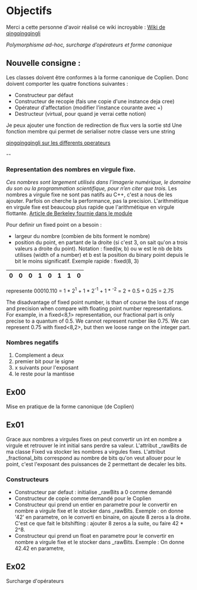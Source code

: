 # Objectifs

Merci a cette personne d'avoir réalisé ce wiki incroyable : [Wiki de qingqingqingli](https://github.com/qingqingqingli/CPP/tree/main/module02)

*Polymorphisme ad-hoc, surcharge d’opérateurs et forme canonique*

## Nouvelle consigne :

Les classes doivent être conformes à la forme canonique de Coplien.
Donc doivent comporter les quatre fonctions suivantes :
- Constructeur par défaut
- Constructeur de recopie (fais une copie d'une instance deja cree)
- Opérateur d'affectation (modifier l'instance courante avec +)
- Destructeur (virtual, pour quand je verrai cette notion)

Je peux ajouter une fonction de redirection de flux vers la sortie std
Une fonction membre qui permet de serialiser notre classe vers une string

[qingqingqingli sur les differents operateurs](https://github.com/qingqingqingli/CPP/wiki/Module02#operator-overload)

--

### Representation des nombres en virgule fixe.
*Ces nombres sont largement utilisés dans l’imagerie numérique, le domaine du son ou la programmation scientifique, pour n’en citer que trois.*
Les nombres a virgule fixe ne sont pas natifs au C++, c'est a nous de les ajouter.
Parfois on cherche la performance, pas la precision. L'arithmétique en virgule fixe est beaucoup plus rapide que l'arithmétique en virgule flottante.
[Article de Berkeley fournie dans le module](https://inst.eecs.berkeley.edu//~cs61c/sp06/handout/fixedpt.html)

Pour definir un fixed point on a besoin :
- largeur du nombre (combien de bits forment le nombre)
- position du point, en partant de la droite (si c'est 3, on sait qu'on a trois valeurs a droite du point).
Notation : fixed(w, b) ou w est le nb de bits utilises (width of a number) et b est la position du binary point depuis le bit le moins significatif.
Exemple rapide : fixed(8, 3)

| 0 | 0 | 0 | 1 | 0 | 1 | 1 | 0 |
|:-:|:-:|:-:|:-:|:-:|:-:|:-:|:-:|


represente 00010.110
= 1 * 2<sup>1</sup> + 1 * 2<sup>-1</sup> + 1 * <sup>-2</sup>
= 2 + 0.5 + 0.25
= 2.75

The disadvantage of fixed point number, is than of course the loss of range and precision when compare with floating point number representations. For example, in a fixed<8,1> representation, our fractional part is only precise to a quantum of 0.5. We cannot represent number like 0.75. We can represent 0.75 with fixed<8,2>, but then we loose range on the integer part.

### Nombres negatifs
1. Complement a deux
2. premier bit pour le signe
3. x suivants pour l'exposant
4. le reste pour la mantisse

## Ex00
Mise en pratique de la forme canonique (de Coplien)

## Ex01
Grace aux nombres a virgules fixes on peut convertir un int en nombre a virgule et retrouver le int initial sans perdre sa valeur.
L'attribut _rawBits de ma classe Fixed va stocker les nombres a virgules fixes.
L'attribut _fractional_bits correspond au nombre de bits qu'on veut allouer pour le point, c'est l'exposant des puissances de 2 permettant de decaler les bits.

### Constructeurs
- Constructeur par defaut : initialise _rawBits a 0 comme demandé
- Constructeur de copie comme demandé pour le Coplien
- Constructeur qui prend un entier en parametre pour le convertir en nombre a virgule fixe et le stocker dans _rawBits. Exemple : on donne '42' en parametre, on le converti en binaire, on ajoute 8 zeros a la droite. C'est ce que fait le bitshifting : ajouter 8 zeros a la suite, ou faire 42 * 2^8.
- Constructeur qui prend un float en parametre pour le convertir en nombre a virgule fixe et le stocker dans _rawBits. Exemple : On donne 42.42 en parametre,



## Ex02
Surcharge d'opérateurs
